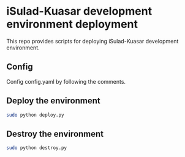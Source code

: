 # iSulad-Kuasar development environment deployment
This repo provides scripts for deploying iSulad-Kuasar development environment.

## Config
Config config.yaml by following the comments.

## Deploy the environment
```bash
sudo python deploy.py
```

## Destroy the environment
```bash
sudo python destroy.py
```
